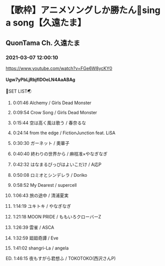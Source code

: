 # 【歌枠】アニメソングしか勝たん🌟sing a song【久遠たま】

## QuonTama Ch. 久遠たま

### 2021-03-07 12:00:10

https://www.youtube.com/watch?v=FGe6W8ycKY0

#### Ugw7yPbLjRbjflDOeLN4AaABAg

🥚SET LIST🌏



01. 0:01:46 Alchemy / Girls Dead Monster

02. 0:09:54 Crow Song / Girls Dead Monster

03. 0:15:44 空は高く風は歌う / 春奈るな

04. 0:24:14 from the edge / FictionJunction feat. LiSA

05. 0:30:30 ガーネット / 奧華子

06. 0:40:40 終わりの世界から / 麻枝准×やなぎなぎ

07. 0:42:32 はなまるぴっぴはよいこだけ / A応P

08. 0:50:08 ロミオとシンデレラ / Doriko

09. 0:58:52 My Dearest / supercell

10. 1:06:43 旅の途中 / 清浦夏実

11. 1:14:19 ユキトキ / やなぎなぎ 

12. 1:21:18 MOON PRIDE / ももいろクローバーZ

13. 1:26:39 雲雀 / ASCA

14. 1:32:59 廻廻奇譚 / Eve

15. 1:41:02  shangri-La / angela

ED. 1:46:15 夜もすがら君想ふ / TOKOTOKO(西沢さんP)

